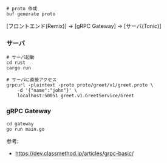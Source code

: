 ```
# proto 作成
buf generate proto
```

[フロントエンド(Remix)] -> [gRPC Gateway] -> [サーバ(Tonic)]

### サーバ

```
# サーバ起動
cd rust
cargo run
```

```
# サーバに直接アクセス
grpcurl -plaintext -proto proto/greet/v1/greet.proto \
    -d '{"name":"john"}' \
    localhost:50051 greet.v1.GreetService/Greet
```

### gRPC Gateway

```
cd gateway
go run main.go
```

参考:
- https://dev.classmethod.jp/articles/grpc-basic/
